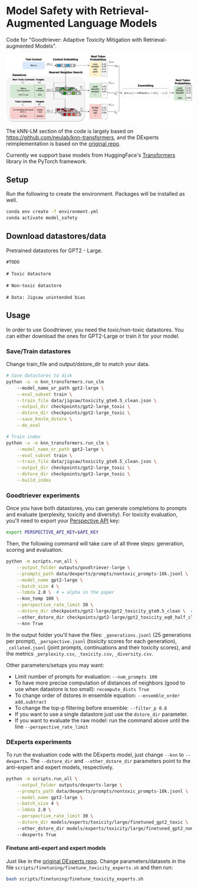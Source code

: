 # Model Safety with Retrieval-Augmented Language Models

Code for "Goodtriever: Adaptive Toxicity Mitigation with Retrieval-augmented Models".

![Goodtriever](images/goodtriever.png)


The kNN-LM section of the code is largely based on https://github.com/neulab/knn-transformers,
and the DExperts reimplementation is based on the [original repo](https://github.com/alisawuffles/DExperts).

Currently we support base models from HuggingFace's [Transformers](https://github.com/huggingface/transformers) library in the PyTorch framework.


## Setup

Run the following to create the environment. Packages will be installed as well.
```bash
conda env create -f environment.yml
conda activate model_safety
```

## Download datastores/data

Pretrained datastores for GPT2 - Large.

```
#TODO

# Toxic datastore

# Non-toxic datastore

# Data: Jigsaw unintended bias

```


## Usage

In order to use Goodtriever, you need the toxic/non-toxic datastores. You can either download the ones for GPT2-Large or train it for your model.

### Save/Train datastores

Change train_file and output/dstore_dir to match your data.

```bash
# Save datastores to disk
python -u -m knn_transformers.run_clm
    --model_name_or_path gpt2-large \
    --eval_subset train \
    --train_file data/jigsaw/toxicity_gte0.5_clean.json \
    --output_dir checkpoints/gpt2-large_toxic \
    --dstore_dir checkpoints/gpt2-large_toxic \
    --save_knnlm_dstore \
    --do_eval
```

```bash
# Train index
python -u -m knn_transformers.run_clm \
    --model_name_or_path gpt2-large \
    --eval_subset train \
    --train_file data/jigsaw/toxicity_gte0.5_clean.json \
    --output_dir checkpoints/gpt2-large_toxic \
    --dstore_dir checkpoints/gpt2-large_toxic \
    --build_index
```

### Goodtriever experiments

Once you have both datastores, you can generate completions to prompts and evaluate (perplexity, toxicity and diversity). For toxicity evaluation, you'll need to export your [Perspective API](https://perspectiveapi.com/) key:

```bash
export PERSPECTIVE_API_KEY=$API_KEY
```

Then, the following command will take care of all three steps: generation, scoring and evaluation.

```bash
python -m scripts.run_all \
    --output_folder outputs/goodtriever-large \
    --prompts_path data/dexperts/prompts/nontoxic_prompts-10k.jsonl \
    --model_name gpt2-large \
    --batch_size 4 \
    --lmbda 2.0 \  # = alpha in the paper
    --knn_temp 100 \
    --perspective_rate_limit 30 \
    --dstore_dir checkpoints/gpt2-large/gpt2_toxicity_gte0.5_clean \  # Toxic dstore
    --other_dstore_dir checkpoints/gpt2-large/gpt2_toxicity_eq0_half_clean \  # Non-toxic dstore
    --knn True
```

In the output folder you'll have the files: `_generations.jsonl` (25 generations per prompt), `_perspective.jsonl` (toxicity scores for each generation), `_collated.jsonl` (joint prompts, continuations and their toxicity scores),  and the metrics `_perplexity.csv`, `_toxicity.csv`, `_diversity.csv`.

Other parameters/setups you may want:
- Limit number of prompts for evaluation: `--num_prompts 100`
- To have more precise computation of distances of neighbors (good to use when datastore is too small): `recompute_dists True`
- To change order of dstores in ensemble equation: `--ensemble_order add,subtract`
- To change the top-p filtering before ensemble: `--filter_p 0.8`
- If you want to use a single datastore just use the `dstore_dir` parameter.
- If you want to evaluate the raw model: run the command above until the line `--perspective_rate_limit`


### DExperts experiments

To run the evaluation code with the DExperts model, just change `--knn` to `--dexperts`.
The `--dstore_dir` and `--other_dstore_dir` parameters point to the anti-expert and expert models, respectively.

```bash
python -m scripts.run_all \
    --output_folder outputs/dexperts-large \
    --prompts_path data/dexperts/prompts/nontoxic_prompts-10k.jsonl \
    --model_name gpt2-large \
    --batch_size 4 \
    --lmbda 2.0 \
    --perspective_rate_limit 30 \
    --dstore_dir models/experts/toxicity/large/finetuned_gpt2_toxic \  # Anti-expert
    --other_dstore_dir models/experts/toxicity/large/finetuned_gpt2_nontoxic \  # Expert
    --dexperts True
```

#### Finetune anti-expert and expert models

Just like in the [original DExperts repo](https://github.com/alisawuffles/DExperts/blob/main/scripts/our_scripts/finetuning/finetune_toxicity_experts.sh). Change parameters/datasets in the file `scripts/finetuning/finetune_toxicity_experts.sh` and then run:

```bash
bash scripts/finetuning/finetune_toxicity_experts.sh
```
